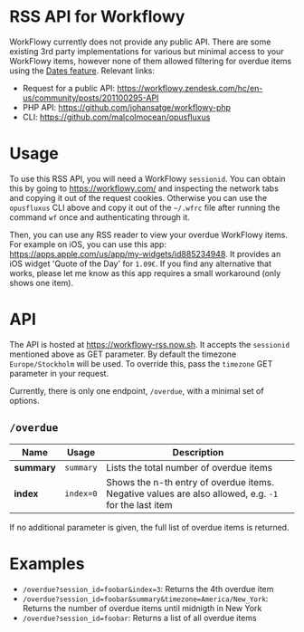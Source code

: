# RSS API for Workflowy

WorkFlowy currently does not provide any public API. There are some existing 3rd party implementations for various but minimal access to your WorkFlowy items, however none of them allowed filtering for overdue items using the [Dates feature](https://blog.workflowy.com/2019/12/30/dates-in-workflowy-try-it-out/). Relevant links:

- Request for a public API: https://workflowy.zendesk.com/hc/en-us/community/posts/201100295-API
- PHP API: https://github.com/johansatge/workflowy-php
- CLI: https://github.com/malcolmocean/opusfluxus

# Usage

To use this RSS API, you will need a WorkFlowy `sessionid`. You can obtain this by going to https://workflowy.com/ and inspecting the network tabs and copying it out of the request cookies. Otherwise you can use the `opusfluxus` CLI above and copy it out of the `~/.wfrc` file after running the command `wf` once and authenticating through it.

Then, you can use any RSS reader to view your overdue WorkFlowy items. For example on iOS, you can use this app: https://apps.apple.com/us/app/my-widgets/id885234948. It provides an iOS widget 'Quote of the Day' for `1.09€`. If you find any alternative that works, please let me know as this app requires a small workaround (only shows one item).

# API

The API is hosted at https://workflowy-rss.now.sh. It accepts the `sessionid` mentioned above as GET parameter. By default the timezone `Europe/Stockholm` will be used. To override this, pass the `timezone` GET parameter in your request.

Currently, there is only one endpoint, `/overdue`, with a minimal set of options.

## `/overdue`

| Name | Usage   | Description |
|------|---------|-------------|
| **summary** | `summary` | Lists the total number of overdue items |
| **index** | `index=0` | Shows the n-th entry of overdue items. Negative values are also allowed, e.g. `-1` for the last item |

If no additional parameter is given, the full list of overdue items is returned.

# Examples

- `/overdue?session_id=foobar&index=3`: Returns the 4th overdue item
- `/overdue?session_id=foobar&summary&timezone=America/New_York`: Returns the number of overdue items until midnigth in New York
- `/overdue?session_id=foobar`: Returns a list of all overdue items
